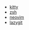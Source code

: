 - [kitty](https://github.com/kovidgoyal/kitty)
- [zsh](https://github.com/zsh-users/zsh)
- [neovim](https://github.com/neovim/neovim)
- [lazygit](https://github.com/jesseduffield/lazygit)
